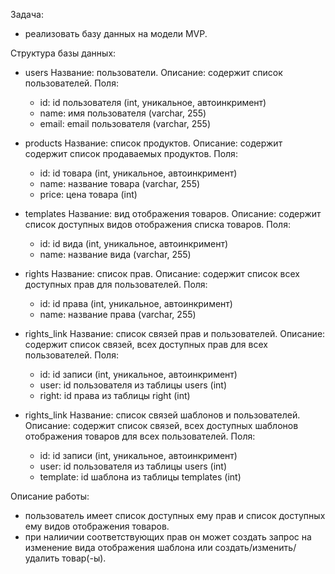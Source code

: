 Задача:
- реализовать базу данных на модели MVP.

Структура базы данных:
- users
	Название: пользователи.
	Описание: содержит список пользователей.
	Поля:
	- id: id пользователя (int, уникальное, автоинкримент)
	- name: имя пользователя (varchar, 255)
	- email: email пользователя (varchar, 255)

- products
	Название: список продуктов.
	Описание: содержит содержит список продаваемых продуктов.
	Поля:
	- id: id товара (int, уникальное, автоинкримент)
	- name: название товара (varchar, 255)
	- price: цена товара (int)

- templates
	Название: вид отображения товаров.
	Описание: содержит список доступных видов отображения списка товаров.
	Поля:
	- id: id вида (int, уникальное, автоинкримент)
	- name: название вида (varchar, 255)

- rights
	Название: список прав.
	Описание: содержит список всех доступных прав для пользователей.
	Поля:
	- id: id права (int, уникальное, автоинкримент)
	- name: название права (varchar, 255)

- rights_link
	Название: список связей прав и пользователей.
	Описание: содержит список связей, всех доступных прав для всех пользователей.
	Поля:
	- id: id записи (int, уникальное, автоинкримент)
	- user: id пользователя из таблицы users (int)
	- right: id права из таблицы right (int)

- rights_link
	Название: список связей шаблонов и пользователей.
	Описание: содержит список связей, всех доступных шаблонов отображения товаров для всех пользователей.
	Поля:
	- id: id записи (int, уникальное, автоинкримент)
	- user: id пользователя из таблицы users (int)
	- template: id шаблона из таблицы templates (int)

Описание работы:
- пользователь имеет список доступных ему прав и список доступных ему видов отображения товаров.
- при налиичии соответствующих прав он может создать запрос на изменение вида отображения шаблона или создать/изменить/удалить товар(-ы).
